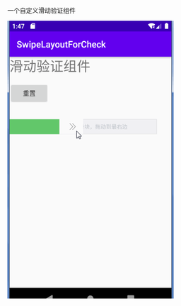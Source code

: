 一个自定义滑动验证组件


![](https://github.com/MingHuang1024/illustrations/raw/master/swipeLayout/swipelayout.gif)
